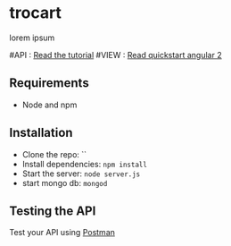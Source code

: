 # trocart

lorem ipsum

#API :
[Read the tutorial](http://scotch.io/tutorials/javascript/build-a-restful-api-using-node-and-express-4)
#VIEW :
[Read quickstart angular 2](http:)

## Requirements

- Node and npm

## Installation

- Clone the repo: ``
- Install dependencies: `npm install`
- Start the server: `node server.js`
- start mongo db: `mongod`

## Testing the API
Test your API using [Postman](https://chrome.google.com/webstore/detail/postman-rest-client-packa/fhbjgbiflinjbdggehcddcbncdddomop)
